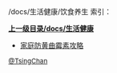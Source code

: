 /docs/生活健康/饮食养生 索引：


**[上一级目录/docs/生活健康](/docs/生活健康/index.md)**

- [家庭防黄曲霉素攻略](/docs/生活健康/饮食养生/家庭防黄曲霉素攻略.md)


<font size=2 color='grey'> [@TsingChan](https://github.com/tsingchan) </font>